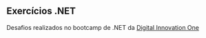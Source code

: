 ## Exercícios .NET
Desafios realizados no bootcamp de .NET da [Digital Innovation One](https://web.digitalinnovation.one/)
